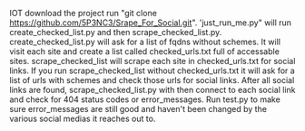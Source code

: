 IOT download the project run "git clone https://github.com/5P3NC3/Srape_For_Social.git".
'just_run_me.py" will run create_checked_list.py and then scrape_checked_list.py. 
create_checked_list.py will ask for a list of fqdns without schemes. It will visit each site and create a list called checked_urls.txt full of accessable sites.
scrape_checked_list will scrape each site in checked_urls.txt for social links.
If you run scrape_checked_list without checked_urls.txt it will ask for a list of urls with schemes and check those urls for social links.
After all social links are found, scrape_checked_list.py with then connect to each social link and check for 404 status codes or error_messages.
Run test.py to make sure error_messages are still good and haven't been changed by the various social medias it reaches out to. 
